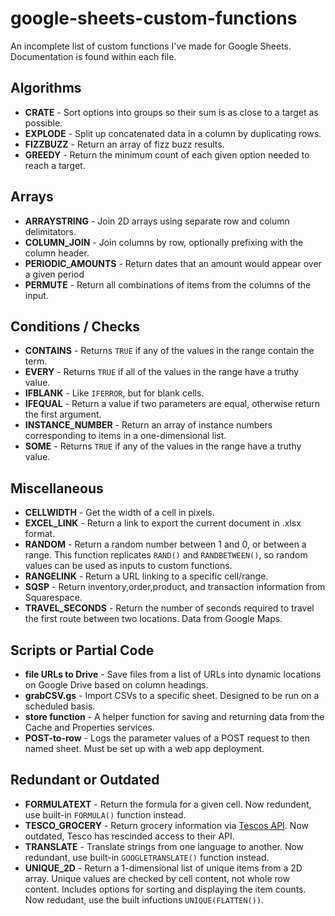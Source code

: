 # google-sheets-custom-functions
An incomplete list of custom functions I've made for Google Sheets. Documentation is found within each file.

## Algorithms

* **CRATE** - Sort options into groups so their sum is as close to a target as possible.
* **EXPLODE** - Split up concatenated data in a column by duplicating rows.
* **FIZZBUZZ** - Return an array of fizz buzz results.
* **GREEDY**  - Return the minimum count of each given option needed to reach a target.

## Arrays

* **ARRAYSTRING** - Join 2D arrays using separate row and column delimitators.
* **COLUMN_JOIN** - Join columns by row, optionally prefixing with the column header.
* **PERIODIC_AMOUNTS** - Return dates that an amount would appear over a given period
* **PERMUTE** - Return all combinations of items from the columns of the input.

## Conditions / Checks

* **CONTAINS** - Returns `TRUE` if any of the values in the range contain the term.
* **EVERY** - Returns `TRUE` if all of the values in the range have a truthy value.
* **IFBLANK** - Like `IFERROR`, but for blank cells.
* **IFEQUAL** - Return a value if two parameters are equal, otherwise return the first argument.
* **INSTANCE_NUMBER** - Return an array of instance numbers corresponding to items in a one-dimensional list.
* **SOME** - Returns `TRUE` if any of the values in the range have a truthy value.

## Miscellaneous

* **CELLWIDTH** - Get the width of a cell in pixels.
* **EXCEL_LINK** - Return a link to export the current document in .xlsx format.
* **RANDOM** - Return a random number between 1 and 0, or between a range. This function replicates `RAND()` and `RANDBETWEEN()`, so random values can be used as inputs to custom functions.
* **RANGELINK** - Return a URL linking to a specific cell/range.
* **SQSP** - Return inventory,order,product, and transaction information from Squarespace.
* **TRAVEL_SECONDS** - Return the number of seconds required to travel the first route between two locations. Data from Google Maps.

## Scripts or Partial Code

* **file URLs to Drive** - Save files from a list of URLs into dynamic locations on Google Drive based on column headings.
* **grabCSV.gs** - Import CSVs to a specific sheet. Designed to be run on a scheduled basis.
* **store function** - A helper function for saving and returning data from the Cache and Properties services.
* **POST-to-row** - Logs the parameter values of a POST request to then named sheet. Must be set up with a web app deployment.

## Redundant or Outdated

* **FORMULATEXT** - Return the formula for a given cell. Now redundent, use built-in `FORMULA()` function instead.
* **TESCO_GROCERY** - Return grocery information via [Tescos API](https://devportal.tescolabs.com/). Now outdated, Tesco has rescinded access to their API.
* **TRANSLATE** - Translate strings from one language to another. Now redundant, use built-in `GOOGLETRANSLATE()` function instead.
* **UNIQUE_2D** - Return a 1-dimensional list of unique items from a 2D array. Unique values are checked by cell content, not whole row content. Includes options for sorting and displaying the item counts. Now  redudant, use the built infuctions `UNIQUE(FLATTEN())`.
